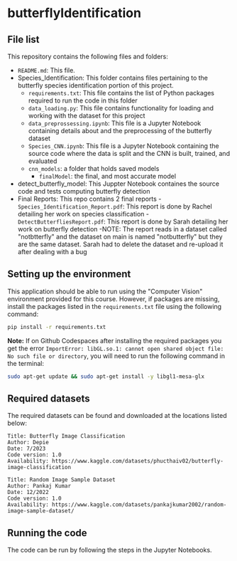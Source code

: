 # butterflyIdentification

## File list

This repository contains the following files and folders:

- `README.md`: This file.
- Species_Identification: This folder contains files pertaining to the butterfly species identification portion of this project.
    - `requirements.txt`: This file contains the list of Python packages required to run the code in this folder
    - `data_loading.py`: This file contains functionality for loading and working with the dataset for this project
    - `data_preprossessing.ipynb`: This file is a Jupyter Notebook containing details about and the preprocessing of the butterfly dataset
    - `Species_CNN.ipynb`: This file is a Jupyter Notebook containing the source code where the data is split and the CNN is built, trained, and evaluated
    - `cnn_models`: a folder that holds saved models
        - `finalModel`: the final, and most accurate model
- detect_butterfly_model: This Juppter Notebook containes the source code and tests computing butterfly detection
- Final Reports: This repo contains 2 final reports
      - `Species_Identification_Report.pdf`: This report is done by Rachel detailing her work on species classification
      - `DetectButterfliesReport.pdf`: This report is done by Sarah detailing her work on butterfly detection
              -NOTE: The report reads in a dataset called "notbtterfly" and the dataset on main is named "notbutterfly" but they are the same dataset. Sarah had to delete the
                      dataset and re-upload it after dealing with a bug
  
      
  

## Setting up the environment

This application should be able to run using the "Computer Vision" environment provided for this course. However, if packages are missing, install the packages listed in the `requirements.txt` file using the following command:


```bash
pip install -r requirements.txt
```

**Note:** If on Github Codespaces after installing the required packages you get the error `ImportError: libGL.so.1: cannot open shared object file: No such file or directory`, you will need to run the following command in the terminal:

```bash
sudo apt-get update && sudo apt-get install -y libgl1-mesa-glx
```

## Required datasets

The required datasets can be found and downloaded at the locations listed below:

    Title: Butterfly Image Classification
    Author: Depie
    Date: 7/2023
    Code version: 1.0
    Availability: https://www.kaggle.com/datasets/phucthaiv02/butterfly-image-classification

    Title: Random Image Sample Dataset
    Author: Pankaj Kumar
    Date: 12/2022
    Code version: 1.0
    Availability: https://www.kaggle.com/datasets/pankajkumar2002/random-image-sample-dataset/

## Running the code

The code can be run by following the steps in the Jupyter Notebooks.
